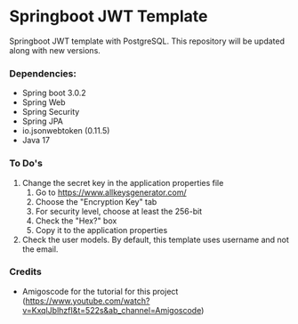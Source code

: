 # Springboot JWT Template
Springboot JWT template with PostgreSQL. This repository will be updated along with new versions.

### Dependencies:
- Spring boot 3.0.2
- Spring Web
- Spring Security
- Spring JPA
- io.jsonwebtoken (0.11.5)
- Java 17

### To Do's
1. Change the secret key in the application properties file
   1. Go to https://www.allkeysgenerator.com/
   2. Choose the "Encryption Key" tab
   3. For security level, choose at least the 256-bit
   4. Check the "Hex?" box
   5. Copy it to the application properties
2. Check the user models. By default, this template uses username and not the email.

### Credits
- Amigoscode for the tutorial for this project (https://www.youtube.com/watch?v=KxqlJblhzfI&t=522s&ab_channel=Amigoscode)
